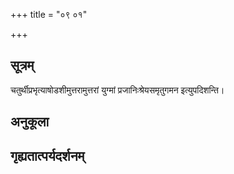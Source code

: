 +++
title = "०९ ०१"

+++
## सूत्रम्
चतुर्थीप्रभृत्याषोडशीमुत्तरामुत्तरां युग्मां प्रजानिःश्रेयसमृतुगमन इत्युपदिशन्ति।
## अनुकूला

## गृह्यतात्पर्यदर्शनम्


